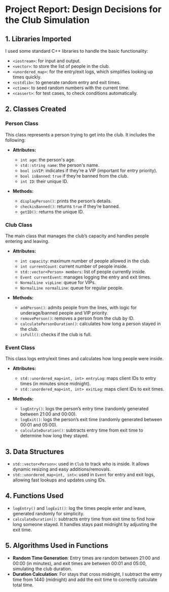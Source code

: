 # Project Report: Design Decisions for the Club Simulation

## 1. Libraries Imported

I used some standard C++ libraries to handle the basic functionality:

- `<iostream>`: for input and output.
- `<vector>`: to store the list of people in the club.
- `<unordered_map>`: for the entry/exit logs, which simplifies looking up times quickly.
- `<cstdlib>`: to generate random entry and exit times.
- `<ctime>`: to seed random numbers with the current time.
- `<cassert>`: for test cases, to check conditions automatically.

## 2. Classes Created

### Person Class

This class represents a person trying to get into the club. It includes the following:

- **Attributes:**
  - `int age`: the person's age.
  - `std::string name`: the person's name.
  - `bool isVIP`: indicates if they’re a VIP (important for entry priority).
  - `bool isBanned`: `true` if they’re banned from the club.
  - `int ID`: their unique ID.

- **Methods:**
  - `displayPerson()`: prints the person’s details.
  - `checkisBanned()`: returns `true` if they’re banned.
  - `getID()`: returns the unique ID.

### Club Class

The main class that manages the club’s capacity and handles people entering and leaving.

- **Attributes:**
  - `int capacity`: maximum number of people allowed in the club.
  - `int currentCount`: current number of people inside.
  - `std::vector<Person> members`: list of people currently inside.
  - `Event currentEvent`: manages logging the entry and exit times.
  - `NormalLine vipLine`: queue for VIPs.
  - `NormalLine normalLine`: queue for regular people.

- **Methods:**
  - `addPerson()`: admits people from the lines, with logic for underage/banned people and VIP priority.
  - `removePerson()`: removes a person from the club by ID.
  - `calculatePersonDuration()`: calculates how long a person stayed in the club.
  - `isFull()`: checks if the club is full.

### Event Class

This class logs entry/exit times and calculates how long people were inside.

- **Attributes:**
  - `std::unordered_map<int, int> entryLog`: maps client IDs to entry times (in minutes since midnight).
  - `std::unordered_map<int, int> exitLog`: maps client IDs to exit times.

- **Methods:**
  - `logEntry()`: logs the person’s entry time (randomly generated between 21:00 and 00:00).
  - `logExit()`: logs the person’s exit time (randomly generated between 00:01 and 05:00).
  - `calculateDuration()`: subtracts entry time from exit time to determine how long they stayed.

## 3. Data Structures

- `std::vector<Person>`: used in `Club` to track who is inside. It allows dynamic resizing and easy additions/removals.
- `std::unordered_map<int, int>`: used in `Event` for entry and exit logs, allowing fast lookups and updates using IDs.

## 4. Functions Used

- `logEntry()` and `logExit()`: log the times people enter and leave, generated randomly for simplicity.
- `calculateDuration()`: subtracts entry time from exit time to find how long someone stayed. It handles stays past midnight by adjusting the exit time.

## 5. Algorithms Used in Functions

- **Random Time Generation**: Entry times are random between 21:00 and 00:00 (in minutes), and exit times are between 00:01 and 05:00, simulating the club duration.
- **Duration Calculation**: For stays that cross midnight, I subtract the entry time from 1440 (midnight) and add the exit time to correctly calculate total time.
